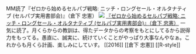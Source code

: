 MM読了『ゼロから始めるセルパブ戦略: ニッチ・ロングセール・オルタナティブ (セルパブ実用書部会)』（倉下 忠憲）
[![](https://images-fe.ssl-images-amazon.com/images/I/51n0XMKQEJL._SL160_.jpg)](http://www.amazon.co.jp/exec/obidos/ASIN/B01K1T4T0Q/choiyaki81-22/ref=nosim)
[『ゼロから始めるセルパブ戦略: ニッチ・ロングセール・オルタナティブ (セルパブ実用書部会)』（倉下 忠憲）](http://www.amazon.co.jp/exec/obidos/ASIN/B01K1T4T0Q/choiyaki81-22/ref=nosim)
一気に読了。月くらからの教訓は、得たデータからの考察をもとにしてるから説得力をもってる。愚直に、誠実に、続けていくことがやっぱり大事なんやなぁ。これからも月くら計画、楽しみにしていす。
[[2016]] [[倉下 忠憲]] [[R-style]]
